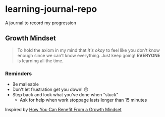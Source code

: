 # learning-journal-repo
A journal to record my progression

## Growth Mindset

>To hold the axiom in my mind that _it's okay_ to feel like you don't know enough since we can't know everything. Just keep going! **EVERYONE** is learning all the time.

### Reminders

- Be malleable
- Don't let frustration get you down! :confounded:
- Step back and look what you've done when "stuck" 
  - Ask for help when work stoppage lasts longer than 15 minutes
  
Inspired by [How You Can Benefit From a Growth Mindset](https://www.atlassian.com/blog/inside-atlassian/growth-mindset)
